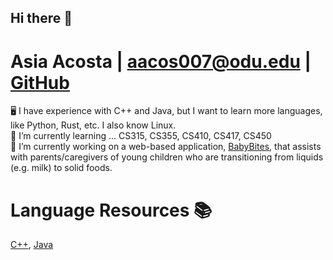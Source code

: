 ## Hi there 👋
# Asia Acosta | aacos007@odu.edu | [GitHub](https://github.com/aacos007)

<!--
**aacos007/aacos007** is a ✨ _special_ ✨ repository because its `README.md` (this file) appears on your GitHub profile.

Here are some ideas to get you started:

- 🔭 I’m currently working on ...
- 🌱 I’m currently learning ... 
- 👯 I’m looking to collaborate on ...
- 🤔 I’m looking for help with ...
- 💬 Ask me about ...
- 📫 How to reach me: ...
- 😄 Pronouns: ...
- ⚡ Fun fact: ...
-->

🖥 I have experience with C++ and Java, but I want to learn more languages, like Python, Rust, etc. I also know Linux. <br />
🌱 I’m currently learning ... CS315, CS355, CS410, CS417, CS450 <br />
🔭 I’m currently working on a web-based application, [BabyBites](https://dledw001.github.io/BabyBites/), that assists with parents/caregivers of young children who are transitioning from liquids (e.g. milk) to solid foods. <br />

# Language Resources 📚 <br /> 
[C++](https://www.w3schools.com/cpp/), [Java](https://www.w3schools.com/java/) <br /> 
